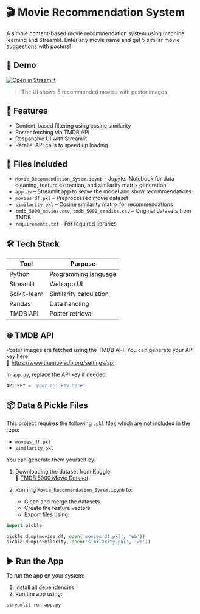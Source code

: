 # 🎬 Movie Recommendation System

A simple content-based movie recommendation system using machine learning and Streamlit. Enter any movie name and get 5 similar movie suggestions with posters!

## 🧪 Demo

[![Open in Streamlit](https://static.streamlit.io/badges/streamlit_badge_black_white.svg)](https://movie-recommendation-system-by-mradul.streamlit.app/)
> The UI shows 5 recommended movies with poster images.

## 🚀 Features

- Content-based filtering using cosine similarity
- Poster fetching via TMDB API
- Responsive UI with Streamlit
- Parallel API calls to speed up loading

## 📁 Files Included

- `Movie_Recommendation_Sysem.ipynb` – Jupyter Notebook for data cleaning, feature extraction, and similarity matrix generation
- `app.py` – Streamlit app to serve the model and show recommendations
- `movies_df.pkl` – Preprocessed movie dataset
- `similarity.pkl` – Cosine similarity matrix for recommendations
- `tmdb_5000_movies.csv`, `tmdb_5000_credits.csv` – Original datasets from TMDB
- `requirements.txt` - For required libraries

## 🛠 Tech Stack

| Tool        | Purpose             |
|-------------|---------------------|
| Python      | Programming language |
| Streamlit   | Web app UI           |
| Scikit-learn| Similarity calculation |
| Pandas      | Data handling        |
| TMDB API    | Poster retrieval     |

## 🌐 TMDB API

Poster images are fetched using the TMDB API. You can generate your API key here:  
🔗 https://www.themoviedb.org/settings/api

In `app.py`, replace the API key if needed:
```python
API_KEY = 'your_api_key_here'
```

## 📦 Data & Pickle Files

This project requires the following `.pkl` files which are not included in the repo:
- `movies_df.pkl`
- `similarity.pkl`

You can generate them yourself by:
1. Downloading the dataset from Kaggle:  
   🔗 [TMDB 5000 Movie Dataset](https://www.kaggle.com/datasets/tmdb/tmdb-movie-metadata)

2. Running `Movie_Recommendation_Sysem.ipynb` to:
   - Clean and merge the datasets
   - Create the feature vectors
   - Export files using:

```python
import pickle

pickle.dump(movies_df, open('movies_df.pkl', 'wb'))
pickle.dump(similarity, open('similarity.pkl', 'wb'))
```

## ▶️ Run the App

To run the app on your system:

1. Install all dependencies 
2. Run the app using:

```bash
streamlit run app.py
```
